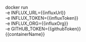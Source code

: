 docker run \
    -e INFLUX_URL={{influxUrl}} \
    -e INFLUX_TOKEN={{influxToken}}\
    -e INFLUX_ORG={{influxOrg}} \
    -e GITHUB_TOKEN={{githubToken}} \
    {{containerName}}